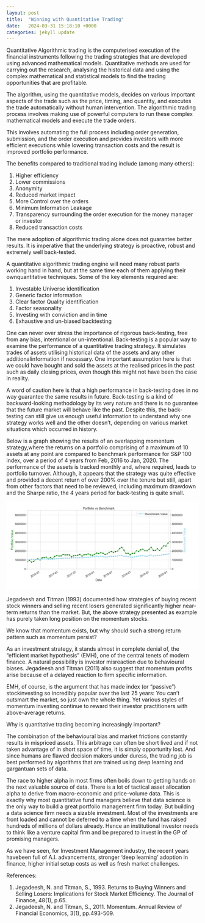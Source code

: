 ```yaml
---
layout: post
title:  "Winning with Quantitative Trading"
date:   2024-03-31 15:18:10 +0000
categories: jekyll update
---
```

Quantitative Algorithmic trading is the computerised execution of the financial instruments following the trading strategies that are developed using advanced mathematical models. Quantitative methods are used for carrying out the research, analysing the historical data and using the complex mathematical and statistical models to find the trading opportunities that are profitable.

The algorithm, using the quantitative models, decides on various important aspects of the trade such as the price, timing, and quantity, and executes the trade automatically without human intervention. The algorithmic trading process involves making use of powerful computers to run these complex mathematical models and execute the trade orders.

This involves automating the full process including order generation, submission, and the order execution and provides investors with more efficient executions while lowering transaction costs and the result is improved portfolio performance.

The benefits compared to traditional trading include (among many others):
  1. Higher efficiency
  2. Lower commissions
  3. Anonymity
  4. Reduced market impact
  5. More Control over the orders
  6. Minimum Information Leakage
  7. Transparency surrounding the order execution for the money manager or investor
  8. Reduced transaction costs

The mere adoption of algorithmic trading alone does not guarantee better results. It is imperative that the underlying strategy is proactive, robust and extremely well back-tested.

A quantitative algorithmic trading engine will need many robust parts working hand in hand, but at the same time each of them applying their ownquantitative techniques. Some of the key elements required are:
  1. Investable Universe identification
  2. Generic factor information
  3. Clear factor Quality identification
  4. Factor seasonality
  5. Investing with conviction and in time
  6. Exhaustive and un-biased backtesting

One can never over stress the importance of rigorous back-testing, free from any bias, intentional or un-intentional. Back-testing is a popular way to examine the performance of a quantitative trading strategy. It simulates trades of assets utilising historical data of the assets and any other additionalinformation if necessary. One important assumption here is that we could have bought and sold the assets at the realised prices in the past such as daily closing prices, even though this might not have been the case in reality.

A word of caution here is that a high performance in back-testing does in no way guarantee the same results in future. Back-testing is a kind of backward-looking methodology by its very nature and there is no guarantee that the future market will behave like the past. Despite this, the back-testing can still give us enough useful information to understand why one strategy works well and the other doesn’t, depending on various market situations which occurred in history.

Below is a graph showing the results of an overlapping momentum strategy,where the returns on a portfolio comprising of a maximum of 10 assets at any point are compared to benchmark performance for S&P 100 index, over a period of 4 years from Feb, 2016 to Jan, 2020. The performance of the assets is tracked monthly and, where required, leads to portfolio turnover. Although, it appears that the strategy was quite effective and provided a decent return of over 200% over the tenure but still, apart from other factors that need to be reviewed, including maximum drawdown and the Sharpe ratio, the 4 years period for back-testing is quite small.

![Momentum Strategy Returns](../_posts/images/mom_returns.png "Momentum Strategy Returns")

Jegadeesh and Titman (1993) documented how strategies of buying recent stock winners and selling recent losers generated significantly higher near-term returns than the market. But, the above strategy presented as example has purely taken long position on the momentum stocks.

We know that momentum exists, but why should such a strong return pattern such as momentum persist?

As an investment strategy, it stands almost in complete denial of, the “efficient market hypothesis” (EMH), one of the central tenets of modern finance. A natural possibility is investor misreaction due to behavioural biases. Jegadeesh and Titman (2011) also suggest that momentum profits arise because of a delayed reaction to firm specific information.

EMH, of course, is the argument that has made index (or “passive”) stockinvesting so incredibly popular over the last 25 years: You can’t outsmart the market, so just own the whole thing. Yet various styles of momentum investing continue to reward their investor practitioners with above-average returns.

Why is quantitative trading becoming increasingly important?

The combination of the behavioural bias and market frictions constantly results in mispriced assets. This arbitrage can often be short lived and if not taken advantage of in short space of time, it is simply opportunity lost. And since humans are flawed decision makers under duress, the trading job is best performed by algorithms that are trained using deep learning and gargantuan sets of data.

The race to higher alpha in most firms often boils down to getting hands on the next valuable source of data. There is a lot of tactical asset allocation alpha to derive from macro-economic and price-volume data. This is exactly why most quantitative fund managers believe that data science is the only way to build a great portfolio management firm today. But building a data science firm needs a sizable investment. Most of the investments are front loaded and cannot be deferred to a time when the fund has raised hundreds of millions of dollars already. Hence an institutional investor needs to think like a venture capital firm and be prepared to invest in the GP of promising managers.

As we have seen, for Investment Management industry, the recent years havebeen full of A.I. advancements, stronger ‘deep learning’ adoption in finance, higher initial setup costs as well as fresh market challenges.


References:
1. Jegadeesh, N. and Titman, S., 1993. Returns to Buying Winners and Selling Losers: Implications for Stock Market Efficiency. The Journal of Finance, 48(1), p.65.
2. Jegadeesh, N. and Titman, S., 2011. Momentum. Annual Review of Financial Economics, 3(1), pp.493-509.


